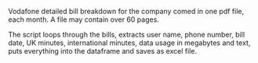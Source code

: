 Vodafone detailed bill breakdown for the company comed in one pdf file, each month. A file may contain over 60 pages.

The script loops through the bills, extracts user name, phone number, bill date, UK minutes, international minutes, data usage in megabytes and text, puts everything into the dataframe and saves as excel file.
